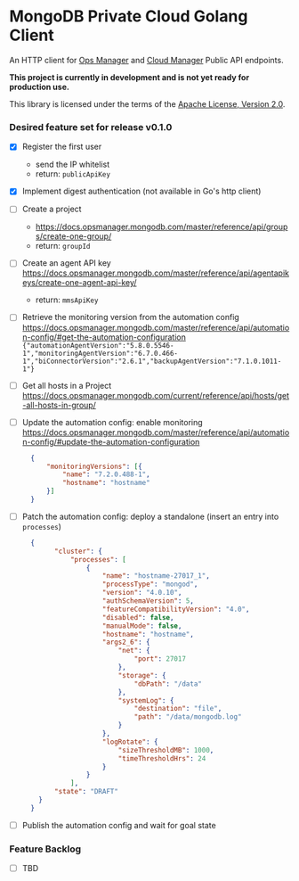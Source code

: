 MongoDB Private Cloud Golang Client
===================================

An HTTP client for [Ops Manager](https://docs.opsmanager.mongodb.com/master/reference/api/) 
and [Cloud Manager](https://docs.cloudmanager.mongodb.com/reference/api/) Public API endpoints.

**This project is currently in development and is not yet ready for production use.**

This library is licensed under the terms of the [Apache License, Version 2.0](https://www.apache.org/licenses/LICENSE-2.0).


### Desired feature set for release v0.1.0

- [x] Register the first user
  - send the IP whitelist
  - return: `publicApiKey`

- [x] Implement digest authentication (not available in Go's http client) 

- [ ] Create a project
  - https://docs.opsmanager.mongodb.com/master/reference/api/groups/create-one-group/
  - return: `groupId`

- [ ] Create an agent API key
  https://docs.opsmanager.mongodb.com/master/reference/api/agentapikeys/create-one-agent-api-key/
  - return: `mmsApiKey`

- [ ] Retrieve the monitoring version from the automation config
  https://docs.opsmanager.mongodb.com/master/reference/api/automation-config/#get-the-automation-configuration
  `{"automationAgentVersion":"5.8.0.5546-1","monitoringAgentVersion":"6.7.0.466-1","biConnectorVersion":"2.6.1","backupAgentVersion":"7.1.0.1011-1"}`

- [ ] Get all hosts in a Project
  https://docs.opsmanager.mongodb.com/current/reference/api/hosts/get-all-hosts-in-group/

- [ ] Update the automation config: enable monitoring
  https://docs.opsmanager.mongodb.com/master/reference/api/automation-config/#update-the-automation-configuration
  ```json
    {
        "monitoringVersions": [{
            "name": "7.2.0.488-1",
            "hostname": "hostname"
        }]
    }
  ```

- [ ] Patch the automation config: deploy a standalone (insert an entry into `processes`)
  ```json
    {
          "cluster": {
              "processes": [
                  {
                      "name": "hostname-27017_1",
                      "processType": "mongod",
                      "version": "4.0.10",
                      "authSchemaVersion": 5,
                      "featureCompatibilityVersion": "4.0",
                      "disabled": false,
                      "manualMode": false,
                      "hostname": "hostname",
                      "args2_6": {
                          "net": {
                              "port": 27017
                          },
                          "storage": {
                              "dbPath": "/data"
                          },
                          "systemLog": {
                              "destination": "file",
                              "path": "/data/mongodb.log"
                          }
                      },
                      "logRotate": {
                          "sizeThresholdMB": 1000,
                          "timeThresholdHrs": 24
                      }
                  }
              ],
          "state": "DRAFT"
      }
    }
  ```

- [ ] Publish the automation config and wait for goal state

### Feature Backlog

- [ ] TBD
